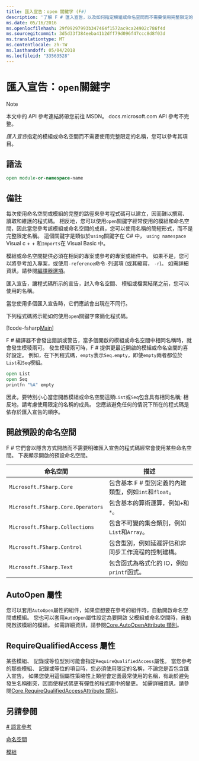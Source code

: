```yaml
---
title: 匯入宣告：open 關鍵字 (F#)
description: '了解 F # 匯入宣告，以及如何指定模組或命名空間而不需要使用完整限定的名稱，您可以參考其項目。'
ms.date: 05/16/2016
ms.openlocfilehash: 29f09297993b347464f1572ac9ca24902c786f4d
ms.sourcegitcommit: 3d5d33f384eeba41b2dff79d096f47ccc8d8f03d
ms.translationtype: MT
ms.contentlocale: zh-TW
ms.lasthandoff: 05/04/2018
ms.locfileid: "33563528"
---
```

# <a name="import-declarations-the-open-keyword"></a>匯入宣告：`open`關鍵字

> [!NOTE]
本文中的 API 參考連結將帶您前往 MSDN。  docs.microsoft.com API 參考不完整。

*匯入宣告*指定的模組或命名空間而不需要使用完整限定的名稱，您可以參考其項目。


## <a name="syntax"></a>語法

```fsharp
open module-or-namespace-name
```

## <a name="remarks"></a>備註
每次使用命名空間或模組的完整的路徑來參考程式碼可以建立，因而難以撰寫、 讀取和維護的程式碼。 相反地，您可以使用`open`關鍵字經常使用的模組和命名空間，因此當您參考該模組或命名空間的成員，您可以使用名稱的簡短形式，而不是完整限定名稱。 這個關鍵字是類似於`using`關鍵字在 C# 中， `using namespace` Visual c + + 和`Imports`在 Visual Basic 中。

模組或命名空間提供必須在相同的專案或參考的專案或組件中。 如果不是，您可以將參考加入專案，或使用`-reference`命令`-`列選項 (或其縮寫， `-r`)。 如需詳細資訊，請參閱[編譯器選項](compiler-options.md)。

匯入宣告，讓程式碼所示的宣告，封入命名空間、 模組或檔案結尾之前，您可以使用的名稱。

當您使用多個匯入宣告時，它們應該會出現在不同行。

下列程式碼將示範如何使用`open`關鍵字來簡化程式碼。

[!code-fsharp[Main](../../../samples/snippets/fsharp/lang-ref-2/snippet6801.fs)]

F # 編譯器不會發出錯誤或警告，當多個開啟的模組或命名空間中相同名稱時，就會發生模稜兩可。 發生模稜兩可時，F # 提供更最近開啟的模組或命名空間的喜好設定。 例如，在下列程式碼，`empty`表示`Seq.empty`，即使`empty`兩者都位於`List`和`Seq`模組。

```fsharp
open List
open Seq
printfn "%A" empty
```

因此，要特別小心當您開啟模組或命名空間這類`List`或`Seq`包含具有相同名稱; 相反地，請考慮使用限定的名稱的成員。 您應該避免任何的情況下所在的程式碼是依存於匯入宣告的順序。


## <a name="namespaces-that-are-open-by-default"></a>開啟預設的命名空間
F # 它們會以隱含方式開啟而不需要明確匯入宣告的程式碼經常會使用某些命名空間。 下表顯示開啟的預設命名空間。

|命名空間|描述|
|---------|-----------|
|`Microsoft.FSharp.Core`|包含基本 F # 型別定義的內建類型，例如`int`和`float`。|
|`Microsoft.FSharp.Core.Operators`|包含基本的算術運算，例如`+`和`*`。|
|`Microsoft.FSharp.Collections`|包含不可變的集合類別，例如`List`和`Array`。|
|`Microsoft.FSharp.Control`|包含型別，例如延遲評估和非同步工作流程的控制建構。|
|`Microsoft.FSharp.Text`|包含函式為格式化的 IO，例如`printf`函式。|

## <a name="autoopen-attribute"></a>AutoOpen 屬性
您可以套用`AutoOpen`屬性的組件，如果您想要在參考的組件時，自動開啟命名空間或模組。 您也可以套用`AutoOpen`屬性設定為要開啟 父模組或命名空間時，自動開啟該模組的模組。 如需詳細資訊，請參閱[Core.AutoOpenAttribute 類別](https://msdn.microsoft.com/visualfsharpdocs/conceptual/core.autoopenattribute-class-%5bfsharp%5d)。


## <a name="requirequalifiedaccess-attribute"></a>RequireQualifiedAccess 屬性
某些模組、 記錄或等位型別可能會指定`RequireQualifiedAccess`屬性。 當您參考的那些模組、 記錄或等位的項目時，您必須使用限定的名稱，不論您是否包含匯入宣告。 如果您使用這個屬性策略性上類型會定義最常使用的名稱，有助於避免發生名稱衝突，因而使程式碼更有彈性的程式庫中的變更。 如需詳細資訊，請參閱[Core.RequireQualifiedAccessAttribute 類別](https://msdn.microsoft.com/visualfsharpdocs/conceptual/core.requirequalifiedaccessattribute-class-%5Bfsharp%5D)。


## <a name="see-also"></a>另請參閱
[# 語言參考](index.md)

[命名空間](namespaces.md)

[模組](modules.md)


